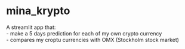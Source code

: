 # mina_krypto
A streamlit app that:  
    - make a 5 days prediction for each of my own crypto currency  
    - compares my croptu currencies with OMX (Stockholm stock market)  
